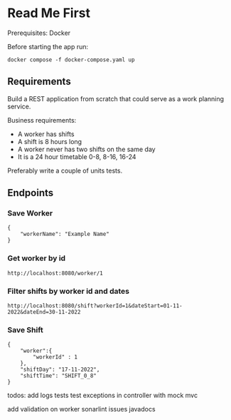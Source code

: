 # Read Me First

Prerequisites: Docker

Before starting the app run: 
```
docker compose -f docker-compose.yaml up  
```



## Requirements

Build a REST application from scratch that could serve as a work planning service.

Business requirements:

- A worker has shifts
- A shift is 8 hours long
- A worker never has two shifts on the same day
- It is a 24 hour timetable 0-8, 8-16, 16-24


Preferably write a couple of units tests.

## Endpoints

### Save Worker
```
{
    "workerName": "Example Name"
}
```

### Get worker by id

```
http://localhost:8080/worker/1
```

### Filter shifts by worker id and dates
```
http://localhost:8080/shift?workerId=1&dateStart=01-11-2022&dateEnd=30-11-2022
```

### Save Shift
```
{
    "worker":{
        "workerId" : 1
    },
    "shiftDay": "17-11-2022",
    "shiftTime": "SHIFT_0_8"
}
```


todos: 
add logs
tests
test exceptions in controller with mock mvc

add validation on worker
sonarlint issues
javadocs